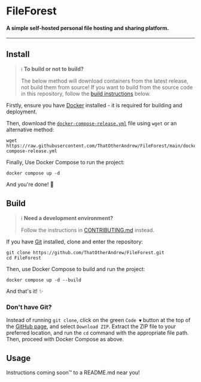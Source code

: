 # FileForest
#### A simple self-hosted personal file hosting and sharing platform.

---

## Install
> ℹ️ **To build or not to build?**
> 
> The below method will download containers from the latest release, not build them from source! If you want to build from the source code in this repository, follow the [build instructions](#build) below.

Firstly, ensure you have [Docker](https://docs.docker.com/engine/install/) installed - it is required for building and deployment.

Then, download the [`docker-compose-release.yml`](https://raw.githubusercontent.com/ThatOtherAndrew/FileForest/main/docker-compose-release.yml) file using `wget` or an alternative method:
```shell
wget https://raw.githubusercontent.com/ThatOtherAndrew/FileForest/main/docker-compose-release.yml
```
Finally, Use Docker Compose to run the project:
```shell
docker compose up -d
```
And you're done! 🚀

## Build
> ℹ️ **Need a development environment?**
> 
> Follow the instructions in [CONTRIBUTING.md](CONTRIBUTING.md) instead.

If you have [Git](https://git-scm.com/) installed, clone and enter the repository:
```shell
git clone https://github.com/ThatOtherAndrew/FileForest.git
cd FileForest
```
Then, use Docker Compose to build and run the project:
```shell
docker compose up -d --build
```
And that's it! ✨

### Don't have Git?
Instead of running `git clone`, click on the green `Code ▼` button at the top of the [GitHub page](https://github.com/ThatOtherAndrew/FileForest), and select `Download ZIP`. Extract the ZIP file to your preferred location, and run the `cd` command with the appropriate file path. Then, proceed with Docker Compose as above.

## Usage
Instructions coming soon™️ to a README.md near you!
